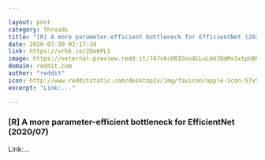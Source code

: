 ```yaml
---

layout: post
category: threads
title: "[R] A more parameter-efficient bottleneck for EfficientNet (2020/07)"
date: 2020-07-30 02:17:34
link: https://vrhk.co/2De6PLI
image: https://external-preview.redd.it/747s6cORIGnu4CLuLmU7DmMs1xtpUB69OjsffxisTPM.jpg?width=612&height=320.418848168&auto=webp&crop=612:320.418848168,smart&s=9d5271e017d2b95a07855fc9fbe5597cf241607a
domain: reddit.com
author: "reddit"
icon: http://www.redditstatic.com/desktop2x/img/favicon/apple-icon-57x57.png
excerpt: "Link:..."

---
```


### [R] A more parameter-efficient bottleneck for EfficientNet (2020/07)

Link:...